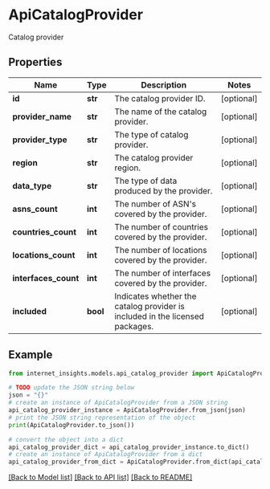 # ApiCatalogProvider

Catalog provider

## Properties

Name | Type | Description | Notes
------------ | ------------- | ------------- | -------------
**id** | **str** | The catalog provider ID. | [optional] 
**provider_name** | **str** | The name of the catalog provider. | [optional] 
**provider_type** | **str** | The type of catalog provider. | [optional] 
**region** | **str** | The catalog provider region. | [optional] 
**data_type** | **str** | The type of data produced by the provider. | [optional] 
**asns_count** | **int** | The number of ASN&#39;s covered by the provider. | [optional] 
**countries_count** | **int** | The number of countries covered by the provider. | [optional] 
**locations_count** | **int** | The number of locations covered by the provider. | [optional] 
**interfaces_count** | **int** | The number of interfaces covered by the provider. | [optional] 
**included** | **bool** | Indicates whether the catalog provider is included in the licensed packages. | [optional] 

## Example

```python
from internet_insights.models.api_catalog_provider import ApiCatalogProvider

# TODO update the JSON string below
json = "{}"
# create an instance of ApiCatalogProvider from a JSON string
api_catalog_provider_instance = ApiCatalogProvider.from_json(json)
# print the JSON string representation of the object
print(ApiCatalogProvider.to_json())

# convert the object into a dict
api_catalog_provider_dict = api_catalog_provider_instance.to_dict()
# create an instance of ApiCatalogProvider from a dict
api_catalog_provider_from_dict = ApiCatalogProvider.from_dict(api_catalog_provider_dict)
```
[[Back to Model list]](../README.md#documentation-for-models) [[Back to API list]](../README.md#documentation-for-api-endpoints) [[Back to README]](../README.md)


